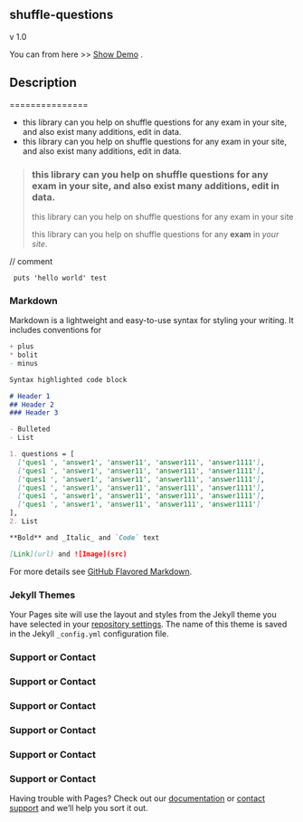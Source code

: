 ## shuffle-questions

v 1.0

You can from here >> [Show Demo](http://shuffle-questions.cf/) .

## Description
===============
* this library can you help on shuffle questions for any exam in your site, and also exist many additions, edit in data.
* this library can you help on shuffle questions for any exam in your site, and also exist many additions, edit in data.

> ### this library can you help on shuffle questions for any exam in your site, and also exist many additions, edit in data.
>
> this library can you help on shuffle questions for any exam in your site
> 
> this library can you help on shuffle questions for any **exam** in *your site*.

// comment

` puts 'hello world' test`

### Markdown

Markdown is a lightweight and easy-to-use syntax for styling your writing. It includes conventions for

```markdown
+ plus
* bolit
- minus

Syntax highlighted code block

# Header 1
## Header 2
### Header 3

- Bulleted
- List

1. questions = [
  ['ques1 ', 'answer1', 'answer11', 'answer111', 'answer1111'],
  ['ques1 ', 'answer1', 'answer11', 'answer111', 'answer1111'],
  ['ques1 ', 'answer1', 'answer11', 'answer111', 'answer1111'],
  ['ques1 ', 'answer1', 'answer11', 'answer111', 'answer1111'],
  ['ques1 ', 'answer1', 'answer11', 'answer111', 'answer1111'],
  ['ques1 ', 'answer1', 'answer11', 'answer111', 'answer1111']
],
2. List

**Bold** and _Italic_ and `Code` text

[Link](url) and ![Image](src)
```

For more details see [GitHub Flavored Markdown](https://guides.github.com/features/mastering-markdown/).

### Jekyll Themes

Your Pages site will use the layout and styles from the Jekyll theme you have selected in your [repository settings](https://github.com/Khlaed152/shuffle-questions/settings). The name of this theme is saved in the Jekyll `_config.yml` configuration file.

### Support or Contact
### Support or Contact
### Support or Contact
### Support or Contact
### Support or Contact
### Support or Contact
Having trouble with Pages? Check out our [documentation](https://help.github.com/categories/github-pages-basics/) or [contact support](https://github.com/contact) and we’ll help you sort it out.
